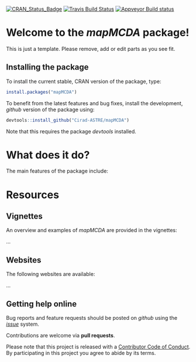 
[![CRAN\_Status\_Badge](http://www.r-pkg.org/badges/version/mapMCDA)](https://cran.r-project.org/package=mapMCDA) [![Travis Build Status](https://travis-ci.org/Cirad-ASTRE/mapMCDA.svg?branch=master)](https://travis-ci.org/Cirad-ASTRE/mapMCDA) [![Appveyor Build status](https://ci.appveyor.com/api/projects/status/nuo6t1hddibxxusd?svg=true)](https://ci.appveyor.com/project/famuvie/mapmcda)

Welcome to the *mapMCDA* package!
=================================

This is just a template. Please remove, add or edit parts as you see fit.

Installing the package
----------------------

To install the current stable, CRAN version of the package, type:

``` r
install.packages("mapMCDA")
```

To benefit from the latest features and bug fixes, install the development, *github* version of the package using:

``` r
devtools::install_github("Cirad-ASTRE/mapMCDA")
```

Note that this requires the package *devtools* installed.

What does it do?
================

The main features of the package include:

Resources
=========

Vignettes
---------

An overview and examples of *mapMCDA* are provided in the vignettes:

...

Websites
--------

The following websites are available:

...

Getting help online
-------------------

Bug reports and feature requests should be posted on *github* using the [*issue*](http://github.com/Cirad-ASTRE/mapMCDA/issues) system.

Contributions are welcome via **pull requests**.

Please note that this project is released with a [Contributor Code of Conduct](CONDUCT.md). By participating in this project you agree to abide by its terms.

